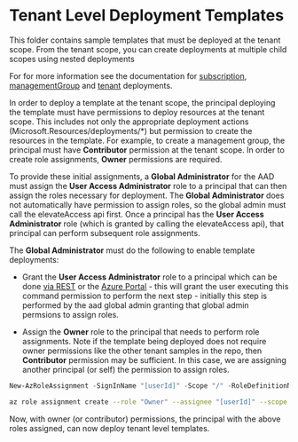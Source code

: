 # Tenant Level Deployment Templates

This folder contains sample templates that must be deployed at the tenant scope.  From the tenant scope, you can create deployments at multiple child scopes using nested deployments

For for more information see the documentation for [subscription](https://docs.microsoft.com/en-us/azure/azure-resource-manager/deploy-to-subscription), [managementGroup](https://docs.microsoft.com/en-us/azure/azure-resource-manager/templates/deploy-to-management-group) and [tenant](https://docs.microsoft.com/en-us/azure/azure-resource-manager/templates/deploy-to-tenant) deployments.

In order to deploy a template at the tenant scope, the principal deploying the template must have permissions to deploy resources at the tenant scope.  This includes not only the appropriate deployment actions (Microsoft.Resources/deployments/*) but permission to create the resources in the template.  For example, to create a management group, the principal must have **Contributor** permission at the tenant scope.  In order to create role assignments, **Owner** permissions are required.

To provide these initial assignments, a **Global Administrator** for the AAD must assign the **User Access Administrator** role to a principal that can then assign the roles necessary for deployment.  The **Global Administrator** does not automatically have permission to assign roles, so the global admin must call the elevateAccess api first.  Once a principal has the **User Access Administrator** role (which is granted by calling the elevateAccess api), that principal can perform subsequent role assignments.

The **Global Administrator** must do the following to enable template deployments:

- Grant the **User Access Administrator** role to a principal which can be done [via REST](https://docs.microsoft.com/en-us/rest/api/authorization/globaladministrator/elevateaccess#code-try-0) or the [Azure Portal](https://portal.azure.com/#blade/Microsoft_AAD_IAM/ActiveDirectoryMenuBlade/Properties) - this will grant the user executing this command permission to perform the next step - initially this step is performed by the aad global admin granting that global admin permsions to assign roles.

- Assign the **Owner** role to the principal that needs to perform role assignments.  Note if the template being deployed does not require owner permissions like the other tenant samples in the repo, then **Contributor** permission may be sufficient.  In this case, we are assigning another principal (or self) the permission to assign roles.

```PowerShell
New-AzRoleAssignment -SignInName "[userId]" -Scope "/" -RoleDefinitionName "Owner"
```

```bash
az role assignment create --role "Owner" --assignee "[userId]" --scope "/"
```

Now, with owner (or contributor) permissions, the principal with the above roles assigned, can now deploy tenant level templates.

